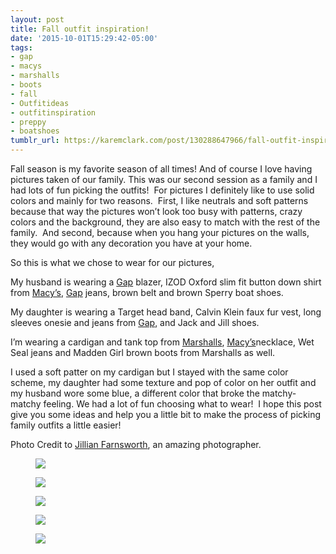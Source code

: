 ```yaml
---
layout: post
title: Fall outfit inspiration!
date: '2015-10-01T15:29:42-05:00'
tags:
- gap
- macys
- marshalls
- boots
- fall
- Outfitideas
- outfitinspiration
- preppy
- boatshoes
tumblr_url: https://karemclark.com/post/130288647966/fall-outfit-inspiration
---
```

Fall season is my favorite season of all times! And of course I love having pictures taken of our family. This was our second session as a family and I had lots of fun picking the outfits! &nbsp;For pictures I definitely like to use solid colors and mainly for two reasons. &nbsp;First, I like neutrals and soft patterns because that way the pictures won’t look too busy with patterns, crazy colors and the background, they are also easy to match with the rest of the family. &nbsp;And second, because when you hang your pictures on the walls, they would go with any decoration you have at your home.

So this is what we chose to wear for our pictures,

My husband is wearing a [Gap](http://www.gap.com/) blazer, IZOD Oxford slim fit button down shirt from [Macy’s](http://www.macys.com/), [Gap](http://www.gap.com/) jeans, brown belt and brown Sperry boat shoes.

My daughter is wearing a Target head band, Calvin Klein faux fur vest, long sleeves onesie and jeans from [Gap](http://www.gap.com/), and Jack and Jill shoes. &nbsp; &nbsp; &nbsp; &nbsp; &nbsp; &nbsp; &nbsp; &nbsp; &nbsp; &nbsp;

I’m wearing a cardigan and tank top from [Marshalls](http://www.marshallsonline.com/), [Macy’s](http://www.macys.com/)necklace, Wet Seal jeans and Madden Girl brown boots from Marshalls as well.

I used a soft patter on my cardigan but I stayed with the same color scheme, my daughter had some texture and pop of color on her outfit and my husband wore some blue, a different color that broke the matchy-matchy feeling. We had a lot of fun choosing what to wear! &nbsp;I hope this post give you some ideas and help you a little bit to make the process of picking family outfits a little easier!

Photo Credit&nbsp;to [Jillian Farnsworth](http://www.jillianfarnsworth.com/), an amazing photographer.

<figure class="tmblr-full" data-orig-height="567" data-orig-width="850"><img src="https://64.media.tumblr.com/1349af3e27188c4d769a7d5892c81228/tumblr_inline_nvk5qbNE5D1t4qra9_540.jpg" data-orig-height="567" data-orig-width="850"></figure><figure class="tmblr-full" data-orig-height="1275" data-orig-width="850"><img src="https://64.media.tumblr.com/61ecec6ab0d8ee91ed24e113a69592c8/tumblr_inline_nvk5qxbTGN1t4qra9_540.jpg" data-orig-height="1275" data-orig-width="850"></figure><figure class="tmblr-full" data-orig-height="1275" data-orig-width="850"><img src="https://64.media.tumblr.com/b6d66e96d2558db0f1b7c5c3d7ed0d9b/tumblr_inline_nvk5reDmHe1t4qra9_540.jpg" data-orig-height="1275" data-orig-width="850"></figure><figure class="tmblr-full" data-orig-height="567" data-orig-width="850"><img src="https://64.media.tumblr.com/7c24458a3d2943f14117e8bd73a0a68e/tumblr_inline_nvk5riXXBq1t4qra9_540.jpg" data-orig-height="567" data-orig-width="850"></figure><figure class="tmblr-full" data-orig-height="1275" data-orig-width="850"><img src="https://64.media.tumblr.com/7aa45602f6e114678d4316c5a4b0171b/tumblr_inline_nvk5r8nOUI1t4qra9_540.jpg" data-orig-height="1275" data-orig-width="850"></figure>
